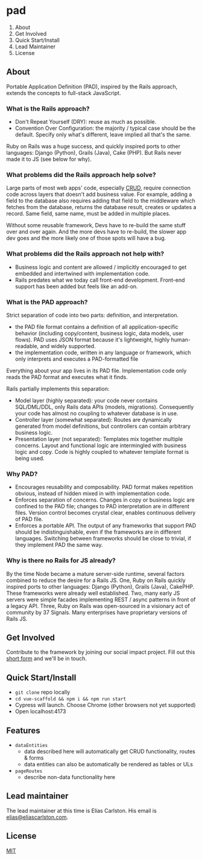 # pad
1. About
2. Get Involved
1. Quick Start/Install
1. Lead Maintainer
1. License

## About
Portable Application Definition (PAD), inspired by the Rails approach, extends the concepts to full-stack JavaScript.

### What is the Rails approach?
- Don't Repeat Yourself (DRY): reuse as much as possible.
- Convention Over Configuration: the majority / typical case should be the default. Specify only what's different, leave implied all that's the same.

Ruby on Rails was a huge success, and quickly inspired ports to other languages: Django (Python), Grails (Java), Cake (PHP).
But Rails never made it to JS (see below for why).

### What problems did the Rails approach help solve?
Large parts of most web apps' code, especially [CRUD](https://en.wikipedia.org/wiki/Create,_read,_update_and_delete), require connection code across layers that doesn't add business value. For example, adding a field to the database also requires adding that field to the middleware which fetches from the database, returns the database result, creates or updates a record. Same field, same name, must be added in multiple places.

Without some reusable framework, Devs have to re-build the same stuff over and over again. And the more devs have to re-build, the slower app dev goes and the more likely one of those spots will have a bug.

### What problems did the Rails approach not help with?
- Business logic and content are allowed / implicitly encouraged to get embedded and intertwined with implementation code.
- Rails predates what we today call front-end development. Front-end support has been added but feels like an add-on.

### What is the PAD approach?
Strict separation of code into two parts: definition, and interpretation.
- the PAD file format contains a definition of all application-specific behavior (including copy/content, business logic, data models, user flows). PAD uses JSON format because it's lightweight, highly human-readable, and widely supported.
- the implementation code, written in any language or framework, which only interprets and executes a PAD-formatted file

Everything about your app lives in its PAD file. Implementation code only reads the PAD format and executes what it finds.

Rails partially implements this separation:
- Model layer (highly separated): your code never contains SQL/DML/DDL, only Rails data APIs (models, migrations). Consequently your code has almost no coupling to whatever database is in use.
- Controller layer (somewhat separated): Routes are dynamically generated from model definitions, but controllers can contain arbitrary business logic.
- Presentation layer (not separated): Templates mix together multiple concerns. Layout and functional logic are intermingled with business logic and copy. Code is highly coupled to whatever template format is being used.

### Why PAD?
- Encourages reusability and composability. PAD format makes repetition obvious, instead of hidden mixed in with implementation code.
- Enforces separation of concerns. Changes in copy or business logic are confined to the PAD file; changes to PAD interpretation are in different files. Version control becomes crystal clear, enables continuous delivery of PAD file.
- Enforces a portable API. The output of any frameworks that support PAD should be indistinguishable, even if the frameworks are in different languages. Switching between frameworks should be close to trivial, if they implement PAD the same way.

### Why is there no Rails for JS already?
By the time Node became a mature server-side runtime, several factors combined to reduce the desire for a Rails JS. One, Ruby on Rails quickly inspired ports to other languages: Django (Python), Grails (Java), CakePHP. These frameworks were already well established. Two, many early JS servers were simple facades implementing REST / async patterns in front of a legacy API. Three, Ruby on Rails was open-sourced in a visionary act of community by 37 Signals. Many enterprises have proprietary versions of Rails JS.

## Get Involved
Contribute to the framework by joining our social impact project. Fill out this [short form](https://forms.gle/xRJGopE8coVYDV4i6) and we'll be in touch.

## Quick Start/Install
- `git clone` repo locally
- `cd vue-scaffold && npm i && npm run start`
- Cypress will launch. Choose Chrome (other browsers not yet supported)
- Open localhost:4173

## Features
- `dataEntities`
  - data described here will automatically get CRUD functionality, routes & forms
  - data entities can also be automatically be rendered as tables or ULs
- `pageRoutes`
  - describe non-data functionality here

## Lead maintainer
The lead maintainer at this time is Elias Carlston. His email is elias@eliascarlston.com.

## License
[MIT](https://github.com/gillbreath/pad/blob/main/LICENSE)
